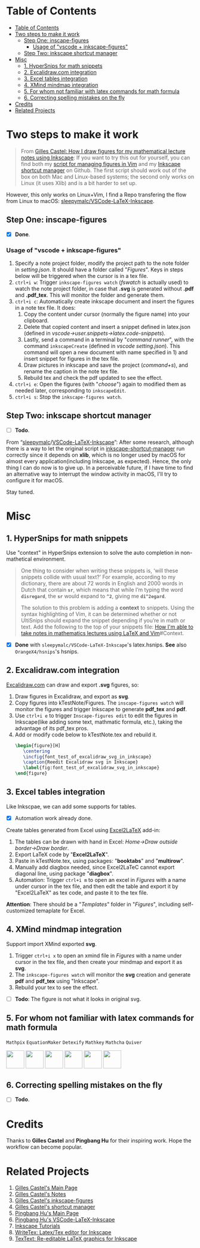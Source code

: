 Table of Contents
=================

- [Table of Contents](#table-of-contents)
- [Two steps to make it work](#two-steps-to-make-it-work)
  - [Step One: inscape-figures](#step-one-inscape-figures)
    - [Usage of "vscode + inkscape-figures"](#usage-of-vscode--inkscape-figures)
  - [Step Two: inkscape shortcut manager](#step-two-inkscape-shortcut-manager)
- [Misc](#misc)
  - [1. HyperSnips for math snippets](#1-hypersnips-for-math-snippets)
  - [2. Excalidraw.com integration](#2-excalidrawcom-integration)
  - [3. Excel tables integration](#3-excel-tables-integration)
  - [4. XMind mindmap integration](#4-xmind-mindmap-integration)
  - [5. For whom not familiar with latex commands for math formula](#5-for-whom-not-familiar-with-latex-commands-for-math-formula)
  - [6. Correcting spelling mistakes on the fly](#6-correcting-spelling-mistakes-on-the-fly)
- [Credits](#credits)
- [Related Projects](#related-projects)

# Two steps to make it work

> From [Gilles Castel: How I draw figures for my mathematical lecture notes using Inkscape](https://castel.dev/post/lecture-notes-2/):  If you want to try this out for yourself, you can find both my [script for managing figures in Vim](https://github.com/gillescastel/inkscape-figures) and my [Inkscape shortcut manager](https://github.com/gillescastel/inkscape-shortcut-manager)
> on Github. The first script should work out of the box on both Mac and Linux-based systems; the second only works on Linux (it uses Xlib) and is a bit harder to set up.

However, this only works on Linux+Vim, I find a Repo transfering the flow from Linux to macOS: [sleepymalc/VSCode-LaTeX-Inkscape](https://github.com/sleepymalc/VSCode-LaTeX-Inkscape).

## Step One: inscape-figures

- [x] **Done**.

### Usage of "vscode + inkscape-figures"

1. Specify a note project folder, modify the project path to the note folder in *setting.json*. It should have a folder called "*Figures*". Keys in steps below will be triggered when the cursor is in a tex file.
2. ```ctrl+i w```: Trigger ```inkscape-figures watch``` (*fswatch* is actually used) to watch the note project folder, in case that **.svg** is generated without **.pdf** and **.pdf_tex**. This will  monitor the folder and generate them.
3. ```ctrl+i c```: Automatically create inkscape document and insert the figures in a note tex file.
   It does:
   1) Copy the content under cursor (normally the figure name) into your clipboard.
   2) Delete that copied content and insert a snippet defined in latex.json (defined in *vscode->user.snippets->latex.code-snippets*).
   3) Lastly, send a command in a terminal by "*command runner*", with the command ```inkscapeCreate``` (defined in *vscode setting.json*). This command will open a new document with name specified in 1) and insert snippet for figures in the tex file.
   4) Draw pictures in inkscape and save the project (*command+s*), and rename the caption in the note tex file.
   5) Rebuild tex and check the pdf updated to see the effect.
4. ```ctrl+i e```: Open the figures (with "*choose*") again to modified them as needed later, corresponding to ```inkscapeEdit```.
5. ```ctrl+i s```: Stop the ``inkscape-figures watch``.

## Step Two: inkscape shortcut manager

- [ ] **Todo**.

From “[sleepymalc](https://github.com/sleepymalc)/[VSCode-LaTeX-Inkscape](https://github.com/sleepymalc/VSCode-LaTeX-Inkscape)”: After some research, although there is a way to let the original script in [inkscape-shortcut-manager](https://github.com/gillescastel/inkscape-shortcut-manager) run correctly since it depends on **xlib**, which is no longer used by macOS for almost every application(including Inkscape, as expected). Hence, the only thing I can do now is to give up. In a perceivable future, if I have time to find an alternative way to interrupt the window activity in macOS, I'll try to configure it for macOS.

Stay tuned.

# Misc
## 1. HyperSnips for math snippets

Use "context" in HyperSnips extension to solve the auto completion in non-mathetical environment.

> One thing to consider when writing these snippets is, ‘will these snippets collide with usual text?’ For example, according to my dictionary, there are about 72 words in English and 2000 words in Dutch that contain  **`sr`**, which means that while I’m typing the word **`disregard`**, the **`sr`** would expand to **`^2`**, giving me **`di^2egard`**.
>
> The solution to this problem is adding a **context** to snippets. Using the syntax highlighting of Vim, it can be determined whether or not UltiSnips should expand the snippet depending if you’re in math or text. Add the following to the top of your snippets file:
> [How I&#39;m able to take notes in mathematics lectures using LaTeX and Vim](https://castel.dev/post/lecture-notes-1/#context)#Context.

- [x] **Done** with ```sleepymalc/VSCode-LaTeX-Inkscape```'s latex.hsnips. **See** also ```OrangeX4/hsnips```'s hsnips.

## 2. Excalidraw.com integration

[Excalidraw.com](https://excalidraw.com) can draw and export **.svg** figures, so:

1. Draw figures in Excalidraw, and export as **svg**.
2. Copy figures into kTestNote/Figures. The ```inscape-figures watch``` will monitor the figures and trigger Inkscape to generate **pdf_tex** and **pdf**.
3. Use ```ctrl+i e``` to trigger ```Inscape-figures edit``` to edit the figures in Inkscape(like adding some text, mathmatic formula, etc.), taking the advantage of its pdf_tex pros.
4. Add or modify code below to kTestNote.tex and rebuild it.
   ```latex
   \begin{figure}[H]
      \centering
      \incfig{font_test_of_excalidraw_svg_in_inkscape}
      \caption{Reedit Excalidraw svg in Inkscape}
      \label{fig:font_test_of_excalidraw_svg_in_inkscape}
   \end{figure}
   ```

## 3. Excel tables integration

Like Inkscpae, we can add some supports for tables.

- [x] Automation work already done.

Create tables generated from Excel using [Excel2LaTeX](https://github.com/ivankokan/Excel2LaTeX) add-in:

1. The tables can be drawn with hand in Excel: *Home->Draw outside border->Draw border*.
2. Export LaTeX code by "**Excel2LaTeX**".
3. Paste in kTestNote.tex, using packages: "**booktabs**" and "**multirow**".
4. Manually add diagbox needed, since Excel2LaTeC cannot export diagonal line, using package "**diagbox**".
5. Automation: Trigger ```ctrl+i m``` to open an excel in *Figures* with a name under cursor in the tex file, and then edit the table and export it by "Excel2LaTeX" as tex code, and paste it to the tex file.

**Attention**: There should be a "*Templates*" folder in "*Figures*", including self-customized temaplate for Excel.

## 4. XMind mindmap integration

Support import XMind exported **svg**.

1. Trigger ```ctrl+i x``` to open an xmind file in *Figures* with a name under cursor in the tex file, and then create your mindmap and export it as **svg**.
2. The ```inkscape-figures watch``` will monitor the **svg** creation and generate **pdf** and **pdf_tex** using "Inkscape".
3. Rebuild your tex to see the effect.

- [ ] **Todo**: The figure is not what it looks in original svg.
## 5. For whom not familiar with latex commands for math formula

```Mathpix``` ```EquationMaker``` ```Detexify``` ```Mathkey``` ```Mathcha``` ```Quiver```

<span style="white-space: nowrap">
<img src="https://mathpix.com/images/logo/image-logo.png" width="48">
<img src="https://static.macupdate.com/products/50374/m/equation-maker-logo.png?v=1574176973" width="48">
<img src="https://encrypted-tbn0.gstatic.com/images?q=tbn:ANd9GcRt9b_RvPnFyzuoFPaycQGR46ciRmi11r1FEQ&usqp=CAU" width="48">
<img src="https://encrypted-tbn0.gstatic.com/images?q=tbn:ANd9GcSHtkytJ85bF9V6v2lTpoXoqcI8JVjlW2KLhLrHgeCEma6uKsyo_aOnNxaczNr5Zz6CPdo&usqp=CAU" width="48">
<img src="https://www.mathcha.io/image/notebook-icon.png" width="48">
<img src="https://encrypted-tbn0.gstatic.com/images?q=tbn:ANd9GcQ5rMHnsUB1YwfZkaSaac7E75_xsjqGK0BYFrLy0XHf3etrOTgGxgBbdHHU7fkoL2zIz0I&usqp=CAU" width="48">
</span>

## 6. Correcting spelling mistakes on the fly
- [ ] **Todo**.

# Credits

Thanks to **Gilles Castel** and **Pingbang Hu** for their inspiring work. Hope the workflow can become popular.

# Related Projects
1. [Gilles Castel's Main Page](https://castel.dev/)
2. [Gilles Castel's Notes](https://castel.dev/notes)
3. [Gilles Castel's inkscape-figures](https://github.com/gillescastel/inkscape-figures)
4. [Gilles Castel's shortcut manager](https://github.com/gillescastel/inkscape-shortcut-manager)
5. [Pingbang Hu's Main Page](https://www.pbb.wtf/posts/LaTeX-Inkscape)
6. [Pingbang Hu's VSCode-LaTeX-Inkscape](https://github.com/sleepymalc/VSCode-LaTeX-Inkscape)
7. [Inkscape Tutorials](https://www.youtube.com/watch?v=eyqH0IrzYLc&list=PLxtauMB7RON_2tg-mRQTuieFUr29IOKzW)
8. [WriteTex: Latex/Tex editor for Inkscape](https://inkscape.org/da/~longqi/%E2%98%85writetex)
9. [TexText: Re-editable LaTeX graphics for Inkscape](https://textext.github.io/textext/)
